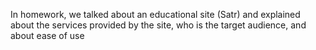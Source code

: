 In homework, we talked about an educational site (Satr) and explained about the services provided by the site, who is the target audience, and about ease of use
